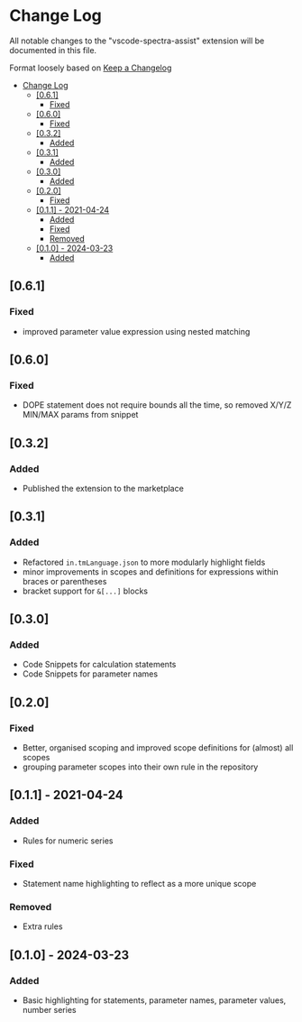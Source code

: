 # Change Log

All notable changes to the "vscode-spectra-assist" extension will be documented in this file.

Format loosely based on [Keep a Changelog](http://keepachangelog.com/)

- [Change Log](#change-log)
  - [\[0.6.1\]](#061)
    - [Fixed](#fixed)
  - [\[0.6.0\]](#060)
    - [Fixed](#fixed-1)
  - [\[0.3.2\]](#032)
    - [Added](#added)
  - [\[0.3.1\]](#031)
    - [Added](#added-1)
  - [\[0.3.0\]](#030)
    - [Added](#added-2)
  - [\[0.2.0\]](#020)
    - [Fixed](#fixed-2)
  - [\[0.1.1\] - 2021-04-24](#011---2021-04-24)
    - [Added](#added-3)
    - [Fixed](#fixed-3)
    - [Removed](#removed)
  - [\[0.1.0\] - 2024-03-23](#010---2024-03-23)
    - [Added](#added-4)

## [0.6.1]

### Fixed

- improved parameter value expression using nested matching

## [0.6.0]

### Fixed

- DOPE statement does not require bounds all the time, so removed X/Y/Z MIN/MAX params from snippet

## [0.3.2]

### Added

- Published the extension to the marketplace

## [0.3.1]

### Added

- Refactored `in.tmLanguage.json` to more modularly highlight fields
- minor improvements in scopes and definitions for expressions within braces or parentheses
- bracket support for `&[...]` blocks

## [0.3.0]

### Added

- Code Snippets for calculation statements
- Code Snippets for parameter names

## [0.2.0]

### Fixed

- Better, organised scoping and improved scope definitions for (almost) all scopes
- grouping parameter scopes into their own rule in the repository

## [0.1.1] - 2021-04-24

### Added

- Rules for numeric series

### Fixed

- Statement name highlighting to reflect as a more unique scope

### Removed

- Extra rules

## [0.1.0] - 2024-03-23

### Added

- Basic highlighting for statements, parameter names, parameter values, number series
